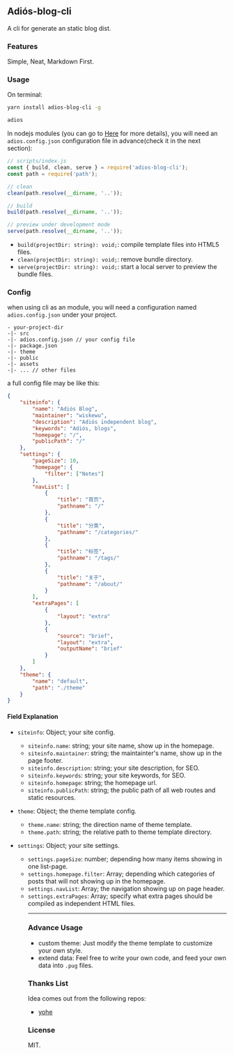 ## Adiós-blog-cli
A cli for generate an static blog dist.

### Features
Simple, Neat, Markdown First.
### Usage
On terminal:
```bash
yarn install adios-blog-cli -g

adios
```
In nodejs modules (you can go to [Here]() for more details), you will need an `adios.config.json` configuration file in advance(check it in the next section):
```js
// scripts/index.js
const { build, clean, serve } = require('adios-blog-cli');
const path = require('path');

// clean
clean(path.resolve(__dirname, '..'));

// build
build(path.resolve(__dirname, '..'));

// preview under development mode
serve(path.resolve(__dirname, '..'));
```
- `build(projectDir: string): void;`: compile template files into HTML5 files.
- `clean(projectDir: string): void;`: remove bundle directory.
- `serve(projectDir: string): void;`: start a local server to preview the bundle files.
### Config
when using cli as an module, you will need a configuration named `adios.config.json` under your project.

```
- your-project-dir
-|- src
-|- adios.config.json // your config file
-|- package.json
-|- theme
-|- public
-|- assets
-|- ... // other files
```
a full config file may be like this:
```json
{
    "siteinfo": {
        "name": "Adiós Blog",
        "maintainer": "wiskewu",
        "description": "Adiós independent blog",
        "keywords": "Adiós, blogs",
        "homepage": "/",
        "publicPath": "/"
    },
    "settings": {
        "pageSize": 10,
        "homepage": {
            "filter": ["Notes"]
        },
        "navList": [
            {
                "title": "首页",
                "pathname": "/"
            },
            {
                "title": "分类",
                "pathname": "/categories/"
            },
            {
                "title": "标签",
                "pathname": "/tags/"
            },
            {
                "title": "关于",
                "pathname": "/about/"
            }
        ],
        "extraPages": [
            {
                "layout": "extra"
            },
            {
                "source": "brief",
                "layout": "extra",
                "outputName": "brief"
            }
        ]
    },
    "theme": {
        "name": "default",
        "path": "./theme"
    }
}
```
#### Field Explanation
- `siteinfo`: Object; your site config.
    - `siteinfo.name`: string; your site name, show up in the homepage.
    - `siteinfo.maintainer`: string; the maintainter's name, show up in the page footer.
    - `siteinfo.description`: string; your site description, for SEO.
    - `siteinfo.keywords`: string; your site keywords, for SEO.
    - `siteinfo.homepage`: string; the homepage url.
    - `siteinfo.publicPath`: string; the public path of all web routes and static resources.

- `theme`: Object; the theme template config.
    - `theme.name`: string; the direction name of theme template.
    - `theme.path`: string; the relative path to theme template directory.

- `settings`: Object; your site settings.
    - `settings.pageSize`: number; depending how many items showing in one list-page.
    - `settings.homepage.filter`: Array<string>; depending which categories of posts that will not showing up in the homepage.
    - `settings.navList`: Array<Object>; the navigation showing up on page header.
    - `settings.extraPages`: Array<Object>; specify what extra pages should be compiled as independent HTML files.


---
### Advance Usage
- custom theme:
    Just modify the theme template to customize your own style.
- extend data:
    Feel free to write your own code, and feed your own data into `.pug` files.

### Thanks List
Idea comes out from the following repos:
- [yohe](https://github.com/laoqiren/yohe)

### License
MIT.
